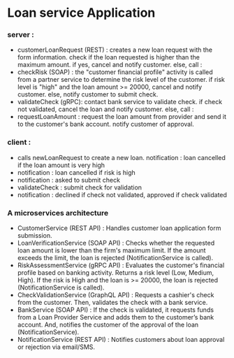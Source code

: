 # Loan service Application

### server : 
- customerLoanRequest (REST) : creates a new loan request with the form information. check if the loan requested is higher than the maximum amount. if yes, cancel and notify customer. else, call : 
- checkRisk (SOAP) : the "customer financial profile" activity is called from a partner service to determine the risk level of the customer. if risk level is "high" and the loan amount >= 20000, cancel and notify customer. else, notify customer to submit check.  
- validateCheck (gRPC): contact bank service to validate check. if check not validated, cancel the loan and notify customer. else, call : 
- requestLoanAmount : request the loan amount from provider and send it to the customer's bank account. notify customer of approval.


### client : 
- calls newLoanRequest to create a new loan. notification : loan cancelled if the loan amount is very high
- notification : loan cancelled if risk is high
- notification : asked to submit check
- validateCheck : submit check for validation
- notification : declined if check not validated, approved if check validated


### A microservices architecture

- CustomerService (REST API) : Handles customer loan application form submission.
- LoanVerificationService (SOAP API) : Checks whether the requested loan amount is lower than the firm's maximum limit. If the amount exceeds the limit, the loan is rejected (NotificationService is called).
- RiskAssessmentService (gRPC API) : Evaluates the customer's financial profile based on banking activity. Returns a risk level (Low, Medium, High). If the risk is High and the loan is >= 20000, the loan is rejected (NotificationService is called).
- CheckValidationService (GraphQL API) : Requests a cashier's check from the customer. Then, validates the check with a bank service. 
- BankService (SOAP API) : If the check is validated, it requests funds from a Loan Provider Service and adds them to the customer’s bank account. And, notifies the customer of the approval of the loan (NotificationService).
- NotificationService (REST API) : Notifies customers about loan approval or rejection via email/SMS.











